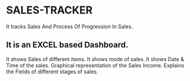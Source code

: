 # SALES-TRACKER
It tracks Sales And Process Of Progression In Sales.
## It is an EXCEL based Dashboard.
   It shows Sales of different items.
   It shows mode of sales.
   It shows Date & Time of the sales.
   Graphical representation of the Sales Income.
   Explains the Fields of different stages of sales.

